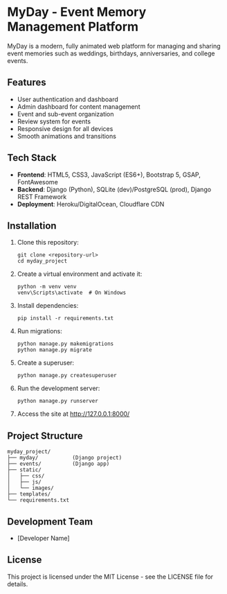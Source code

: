 # MyDay - Event Memory Management Platform

MyDay is a modern, fully animated web platform for managing and sharing event memories such as weddings, birthdays, anniversaries, and college events.

## Features

- User authentication and dashboard
- Admin dashboard for content management
- Event and sub-event organization
- Review system for events
- Responsive design for all devices
- Smooth animations and transitions

## Tech Stack

- **Frontend**: HTML5, CSS3, JavaScript (ES6+), Bootstrap 5, GSAP, FontAwesome
- **Backend**: Django (Python), SQLite (dev)/PostgreSQL (prod), Django REST Framework
- **Deployment**: Heroku/DigitalOcean, Cloudflare CDN

## Installation

1. Clone this repository:
   ```
   git clone <repository-url>
   cd myday_project
   ```

2. Create a virtual environment and activate it:
   ```
   python -m venv venv
   venv\Scripts\activate  # On Windows
   ```

3. Install dependencies:
   ```
   pip install -r requirements.txt
   ```

4. Run migrations:
   ```
   python manage.py makemigrations
   python manage.py migrate
   ```

5. Create a superuser:
   ```
   python manage.py createsuperuser
   ```

6. Run the development server:
   ```
   python manage.py runserver
   ```

7. Access the site at http://127.0.0.1:8000/

## Project Structure

```
myday_project/
├── myday/           (Django project)
├── events/          (Django app)
├── static/          
│   ├── css/
│   ├── js/
│   └── images/
├── templates/
└── requirements.txt
```

## Development Team

- [Developer Name]

## License

This project is licensed under the MIT License - see the LICENSE file for details.
